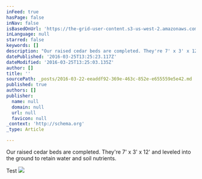 ```yaml
---
inFeed: true
hasPage: false
inNav: false
isBasedOnUrl: 'https://the-grid-user-content.s3-us-west-2.amazonaws.com/4746bb1a-930c-4119-bd1d-88eab017d336.png'
inLanguage: null
starred: false
keywords: []
description: "Our raised cedar beds are completed. They're 7' x 3' x 12' and leveled into the ground to retain water and soil nutrients."
datePublished: '2016-03-25T13:25:23.117Z'
dateModified: '2016-03-25T13:25:03.135Z'
author: []
title: ''
sourcePath: _posts/2016-03-22-eeaddf92-369e-463c-852e-e655559e5e42.md
published: true
authors: []
publisher:
  name: null
  domain: null
  url: null
  favicon: null
_context: 'http://schema.org'
_type: Article

---
```

Our raised cedar beds are completed. They're 7' x 3' x 12' and leveled into the ground to retain water and soil nutrients.

Test
![](https://the-grid-user-content.s3-us-west-2.amazonaws.com/4746bb1a-930c-4119-bd1d-88eab017d336.png)